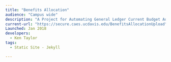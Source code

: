 ```yaml
---
title: "Benefits Allocation"
audience: "Campus wide"
description: "A Project for Automating General Ledger Current Budget Adjustments necessitated by campus' de-centralization of benefits allocation credits and expenses."
current-url: "https://secure.caes.ucdavis.edu/BenefitsAllocationUpload"
Launched: Jan 2018
developers:
  - Ken Taylor
tags:
  - Static Site - Jekyll

---
```

